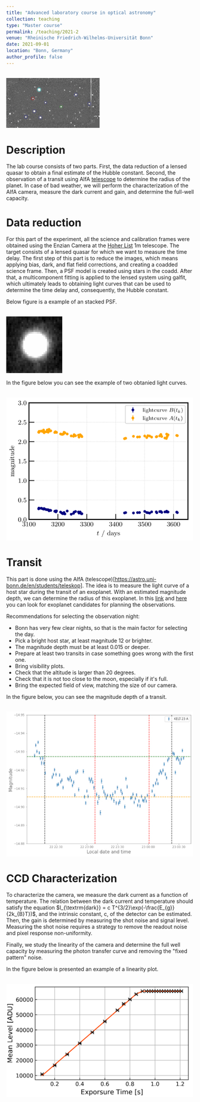 ```yaml
---
title: "Advanced laboratory course in optical astronomy"
collection: teaching
type: "Master course"
permalink: /teaching/2021-2
venue: "Rheinische Friedrich-Wilhelms-Universität Bonn"
date: 2021-09-01
location: "Bonn, Germany"
author_profile: false
---
```

<br/><img src='/assets/images/teaching/coadd_thumbnail.png' width="250">

Description
======
The lab course consists of two parts. First, the data reduction of a lensed quasar to obtain a final estimate of the Hubble constant. Second, the observation of a transit using AIfA [telescope](https://astro.uni-bonn.de/en/students/teleskop) to determine the radius of the planet. In case of bad weather, we will perform the characterization of the AIfA camera, measure the dark current and gain, and determine the full-well capacity.

Data reduction
======
For this part of the experiment, all the science and calibration frames were obtained using the Enzian Camera at the [Hoher List](https://www.hoher-list.de/instrumentarium/) 1m telescope. The target consists of a lensed quasar for which we want to measure the time delay. The first step of this part is to reduce the images, which means applying bias, dark, and flat field corrections, and creating a coadded science frame. Then, a PSF model is created using stars in the coadd. After that, a multicomponent fitting is applied to the lensed system using galfit, which ultimately leads to obtaining light curves that can be used to determine the time delay and, consequently, the Hubble constant.

Below figure is a example of an stacked PSF.

<br/><img src='/assets/images/teaching/psf.png' width="150">

In the figure below you can see the example of two obtanied light curves.

<br/><img src='/assets/images/teaching/lightcurves.png' width="500">


Transit
======
This part is done using the AIfA (telescope)[https://astro.uni-bonn.de/en/students/teleskop]. The idea is to measure the light curve of a host star during the transit of an exoplanet. With an estimated magnitude depth, we can determine the radius of this exoplanet. In this [link](http://var2.astro.cz/ETD/predictions.php) and [here](https://astro.swarthmore.edu/transits/transits.cgi) you can look for exoplanet candidates for planning the observations.

Recommendations for selecting the observation night:
* Bonn has very few clear nights, so that is the main factor for selecting the day.
* Pick a bright host star, at least magnitude 12 or brighter.
* The magnitude depth must be at least 0.015 or deeper.
* Prepare at least two transits in case something goes wrong with the first one.
* Bring visibility plots.
* Check that the altitude is larger than 20 degrees.
* Check that it is not too close to the moon, especially if it's full.
* Bring the expected field of view, matching the size of our camera.

In the figure below, you can see the magnitude depth of a transit.

<br/><img src='/assets/images/teaching/lightcurve.jpg' width="500">

CCD Characterization
======
To characterize the camera, we measure the dark current as a function of temperature. The relation between the dark current and temperature should satisfy the equation $I_{\textrm{dark}} = c T^{3/2}\exp(-\frac{E_{g}}{2k_{B}T})$, and the intrinsic constant, c, of the detector can be estimated. Then, the gain is determined by measuring the shot noise and signal level. Measuring the shot noise requires a strategy to remove the readout noise and pixel response non-uniformity.

Finally, we study the linearity of the camera and determine the full well capacity by measuring the photon transfer curve and removing the "fixed pattern" noise.

In the figure below is presented an example of a linearity plot.

<br/><img src='/assets/images/teaching/darkcurrent1.png' width="500">

